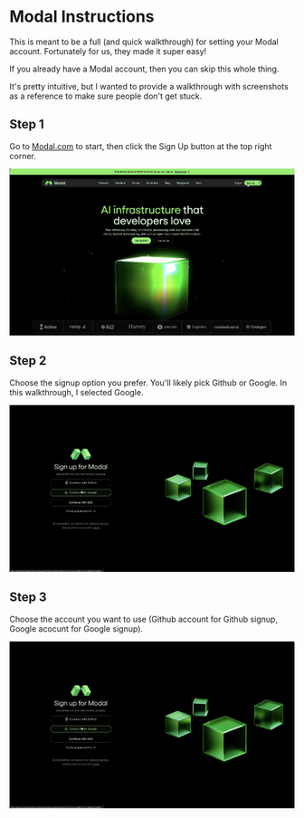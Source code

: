 # Modal Instructions

This is meant to be a full (and quick walkthrough) for setting your Modal account. Fortunately for us, they made it super easy!

If you already have a Modal account, then you can skip this whole thing.

It's pretty intuitive, but I wanted to provide a walkthrough with screenshots as a reference to make sure people don't get stuck.

## Step 1

Go to [Modal.com](https://modal.com) to start, then click the Sign Up button at the top right corner.

![Modal Walkthrough Step 1](./images/modal-walkthrough-1-click-signup.png)

## Step 2

Choose the signup option you prefer. You'll likely pick Github or Google. In this walkthrough, I selected Google.

![Modal Walkthrough Step 2](./images/modal-walkthrough-2-signup-options.png)

## Step 3

Choose the account you want to use (Github account for Github signup, Google acocunt for Google signup).

![Modal Walkthrough Step 2](./images/modal-walkthrough-2-signup-options.png)